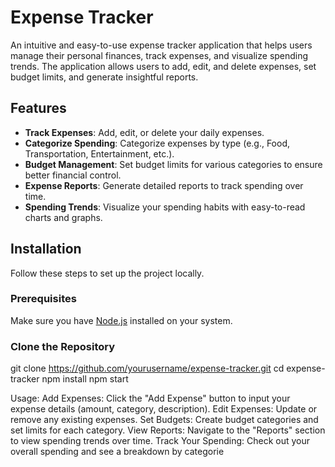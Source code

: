 # Expense Tracker

An intuitive and easy-to-use expense tracker application that helps users manage their personal finances, track expenses, and visualize spending trends. The application allows users to add, edit, and delete expenses, set budget limits, and generate insightful reports.

## Features

- **Track Expenses**: Add, edit, or delete your daily expenses.
- **Categorize Spending**: Categorize expenses by type (e.g., Food, Transportation, Entertainment, etc.).
- **Budget Management**: Set budget limits for various categories to ensure better financial control.
- **Expense Reports**: Generate detailed reports to track spending over time.
- **Spending Trends**: Visualize your spending habits with easy-to-read charts and graphs.

## Installation

Follow these steps to set up the project locally.

### Prerequisites

Make sure you have [Node.js](https://nodejs.org/) installed on your system.

### Clone the Repository

git clone https://github.com/yourusername/expense-tracker.git
cd expense-tracker
npm install
npm start

Usage:
Add Expenses: Click the "Add Expense" button to input your expense details (amount, category, description).
Edit Expenses: Update or remove any existing expenses.
Set Budgets: Create budget categories and set limits for each category.
View Reports: Navigate to the "Reports" section to view spending trends over time.
Track Your Spending: Check out your overall spending and see a breakdown by categorie
